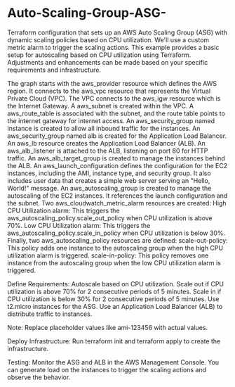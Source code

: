 # Auto-Scaling-Group-ASG-
Terraform configuration that sets up an AWS Auto Scaling Group (ASG) with dynamic scaling policies based on CPU utilization. We'll use a custom metric alarm to trigger the scaling actions.
This example provides a basic setup for autoscaling based on CPU utilization using Terraform. Adjustments and enhancements can be made based on your specific requirements and infrastructure.


The graph starts with the aws_provider resource which defines the AWS region.
It connects to the aws_vpc resource that represents the Virtual Private Cloud (VPC).
The VPC connects to the aws_igw resource which is the Internet Gateway.
A aws_subnet is created within the VPC.
A aws_route_table is associated with the subnet, and the route table points to the internet gateway for internet access.
An aws_security_group named instance is created to allow all inbound traffic for the instances.
An aws_security_group named alb is created for the Application Load Balancer.
An aws_lb resource creates the Application Load Balancer (ALB).
An aws_alb_listener is attached to the ALB, listening on port 80 for HTTP traffic.
An aws_alb_target_group is created to manage the instances behind the ALB.
An aws_launch_configuration defines the configuration for the EC2 instances, including the AMI, instance type, and security group. It also includes user data that creates a simple web server serving an "Hello, World!" message.
An aws_autoscaling_group is created to manage the autoscaling of the EC2 instances. It references the launch configuration and the subnet.
Two aws_cloudwatch_metric_alarm resources are created:
High CPU Utilization alarm: This triggers the aws_autoscaling_policy.scale_out_policy when CPU utilization is above 70%.
Low CPU Utilization alarm: This triggers the aws_autoscaling_policy.scale_in_policy when CPU utilization is below 30%.
Finally, two aws_autoscaling_policy resources are defined:
scale-out-policy: This policy adds one instance to the autoscaling group when the high CPU utilization alarm is triggered.
scale-in-policy: This policy removes one instance from the autoscaling group when the low CPU utilization alarm is triggered.

Define Requirements:
Autoscale based on CPU utilization.
Scale out if CPU utilization is above 70% for 2 consecutive periods of 5 minutes.
Scale in if CPU utilization is below 30% for 2 consecutive periods of 5 minutes.
Use t2.micro instances for the ASG.
Use an Application Load Balancer (ALB) to distribute traffic to instances.


Note: Replace placeholder values like ami-123456 with actual values.

Deploy Infrastructure:
Run terraform init and terraform apply to create the infrastructure.

Testing:
Monitor the ASG and ALB in the AWS Management Console. You can generate load on the instances to trigger the scaling actions and observe the behavior.
